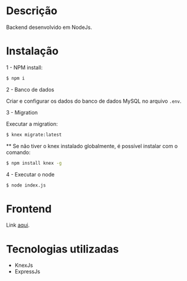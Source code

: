 # Descrição

Backend desenvolvido em NodeJs.

# Instalação

1 - NPM install:

```bash
$ npm i
```

2 - Banco de dados

Criar e configurar os dados do banco de dados MySQL no arquivo `.env`.

3 - Migration

Executar a migration:

```bash
$ knex migrate:latest
```

** Se não tiver o knex instalado globalmente, é possível instalar com o comando:

```bash
$ npm install knex -g
```

4 - Executar o node

```bash
$ node index.js
```

# Frontend 

Link [aqui](https://github.com/arielalvesdutra/post-it-frontend).

# Tecnologias utilizadas

- KnexJs
- ExpressJs
